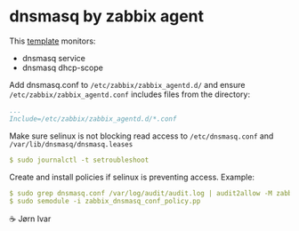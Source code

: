 dnsmasq by zabbix agent
=======================

This [template](https://www.zabbix.com/documentation/current/en/manual/xml_export_import/templates#importing) monitors:
- dnsmasq service
- dnsmasq dhcp-scope

Add dnsmasq.conf to `/etc/zabbix/zabbix_agentd.d/` and ensure `/etc/zabbix/zabbix_agentd.conf` includes files from the directory:
```yaml
...
Include=/etc/zabbix/zabbix_agentd.d/*.conf
```
Make sure selinux is not blocking read access to `/etc/dnsmasq.conf` and `/var/lib/dnsmasq/dnsmasq.leases`
```yaml
$ sudo journalctl -t setroubleshoot
```
Create and install policies if selinux is preventing access. Example:
```yaml
$ sudo grep dnsmasq.conf /var/log/audit/audit.log | audit2allow -M zabbix_dnsmasq_conf_policy
$ sudo semodule -i zabbix_dnsmasq_conf_policy.pp
```
☕️ Jørn Ivar
